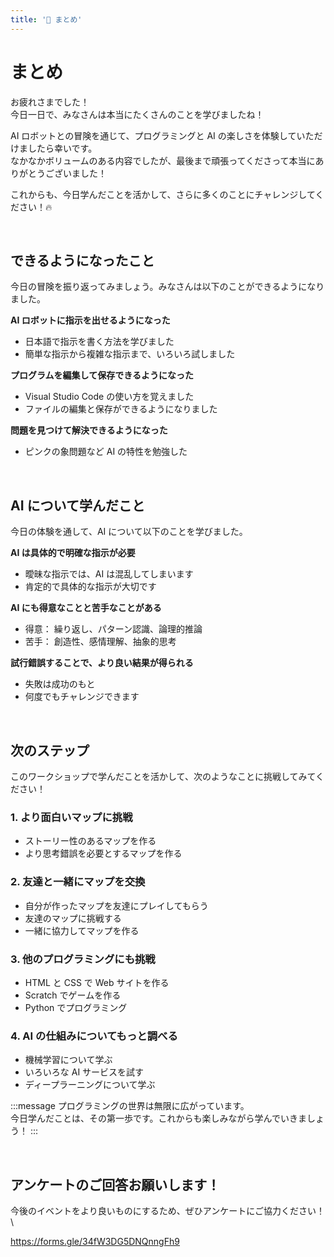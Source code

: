 ```yaml
---
title: '🩶 まとめ'
---
```


# まとめ

お疲れさまでした！\
今日一日で、みなさんは本当にたくさんのことを学びましたね！

AI ロボットとの冒険を通じて、プログラミングと AI の楽しさを体験していただけましたら幸いです。\
なかなかボリュームのある内容でしたが、最後まで頑張ってくださって本当にありがとうございました！

これからも、今日学んだことを活かして、さらに多くのことにチャレンジしてください！🔥

<br />

## できるようになったこと

今日の冒険を振り返ってみましょう。みなさんは以下のことができるようになりました。

**AI ロボットに指示を出せるようになった**

- 日本語で指示を書く方法を学びました
- 簡単な指示から複雑な指示まで、いろいろ試しました

**プログラムを編集して保存できるようになった**

- Visual Studio Code の使い方を覚えました
- ファイルの編集と保存ができるようになりました

**問題を見つけて解決できるようになった**

- ピンクの象問題など AI の特性を勉強した

<br />

## AI について学んだこと

今日の体験を通して、AI について以下のことを学びました。

**AI は具体的で明確な指示が必要**

- 曖昧な指示では、AI は混乱してしまいます
- 肯定的で具体的な指示が大切です

**AI にも得意なことと苦手なことがある**

- 得意： 繰り返し、パターン認識、論理的推論
- 苦手： 創造性、感情理解、抽象的思考

**試行錯誤することで、より良い結果が得られる**

- 失敗は成功のもと
- 何度でもチャレンジできます

<br />

## 次のステップ

このワークショップで学んだことを活かして、次のようなことに挑戦してみてください！

### 1. より面白いマップに挑戦

- ストーリー性のあるマップを作る
- より思考錯誤を必要とするマップを作る

### 2. 友達と一緒にマップを交換

- 自分が作ったマップを友達にプレイしてもらう
- 友達のマップに挑戦する
- 一緒に協力してマップを作る

### 3. 他のプログラミングにも挑戦

- HTML と CSS で Web サイトを作る
- Scratch でゲームを作る
- Python でプログラミング

### 4. AI の仕組みについてもっと調べる

- 機械学習について学ぶ
- いろいろな AI サービスを試す
- ディープラーニングについて学ぶ

:::message
プログラミングの世界は無限に広がっています。\
今日学んだことは、その第一歩です。これからも楽しみながら学んでいきましょう！
:::

<br />

## アンケートのご回答お願いします！

今後のイベントをより良いものにするため、ぜひアンケートにご協力ください！\

https://forms.gle/34fW3DG5DNQnngFh9

